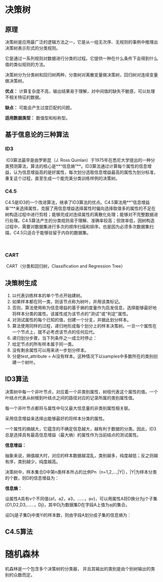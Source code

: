 # 决策树



## 原理

​		决策树是应用最广泛的逻辑方法之一，它是从一组无次序、无规则的事例中推理出决策树表示形式的分类规则。

​		它是通过一系列规则对数据进行分类的过程。它提供一种在什么条件下会得到什么值的类似规则的方法。

​		决策树分为分类树和回归树两种，分类树对离散变量做决策树，回归树对连续变量做决策树。



**优点：** 计算复杂度不高，输出结果易于理解，对中间值的缺失不敏感，可以处理不相关特征的数据。

**缺点：** 可能会产生过度匹配的问题。

**适用数据类型：** 数值型和标称型。



## 基于信息论的三种算法

### 	ID3

​		ID3算法最早是由罗斯昆（J. Ross Quinlan）于1975年在悉尼大学提出的一种分类预测算法，算法的核心是**“信息熵”**。ID3算法通过计算每个属性的信息增益，认为信息增益高的是好属性，每次划分选取信息增益最高的属性为划分标准，重复这个过程，直至生成一个能完美分类训练样例的决策树。



### 	C4.5

​		C4.5是ID3的一个改进算法，继承了ID3算法的优点。C4.5算法用**”信息增益率“**来选择属性，克服了用信息增益选择属性时偏向选择取值多的属性的不足在树构造过程中进行剪枝；能够完成对连续属性的离散化处理；能够对不完整数据进行处理。C4.5算法产生的分类规则易于理解、准确率较高；但效率低，因树构造过程中，需要对数据集进行多次的顺序扫描和排序。也是因为必须多次数据集扫描，C4.5只适合于能够驻留于内存的数据集。

​	

### CART

​		CART（分类和回归树，Classification and Regression Tree）



## 决策树生成

1. 以代表训练样本的单个节点开始建树。
2. 如果样本都在同一类，则该节点称为树叶，并用该类标记。
3. 否则，算法使用称为信息增益的基于熵的度量作为启发信息，选择能够最好地将样本分类的属性。该属性成为该节点的&quot;测试&quot;或&quot;判定&quot;属性。
4. 对测试属性的每个已知的值，创建一个分支，并据此划分样本。
5. 算法使用同样的过程，递归地形成每个划分上的样本决策树。一旦一个属性在一个节点上，就不必考虑该节点的任何后代。
6. 递归划分步骤，当下列条件之一成立时停止：
  7. 给定节点的所有样本属于同一类。
  8. 没有剩余属性可以用来进一步划分样本。
  9. 分是test\_attribute = Ai没有样本。这种情况下以samples中多数所在的类别创建一个树叶。



## ID3算法

决策树中每一个非叶节点，对应着一个非类别属性，树枝代表这个属性的值。一个叶结点代表从树根到叶结点之间的路径对应的记录所属的类别属性值。

每一个非叶节点都将与属性中句又最大信息量的非类别属性相关联。

采用信息增益来选择出能够最好的将样本分类的属性。

一个属性的熵越大，它蕴含的不确定信息越大，越有利于数据的分类。因此，ID3总是选择具有最高信息增益（最大熵）的属性作为当前结点的测试属性。



**信息增益：**

抽象来说，熵值越大时，对应的样本数据越混乱，类别越多，纯度越低；反之则越有序，类别越少，纯度越高。

决策树中，样本集合D中第n类样本所占的比例Pn（n=1,2,...,|Y|），|Y|为样本分类的个数，则D的信息增益为：



**信息熵：**

设属性A具有v个不同值{a1，a2，a3，……，av}，可以用属性A将D换分为j个子集{D1,D2,D3,……，Dj}，其中Dj为数据集D在字段A上值为aj的集合。

设Dij是子集Dj中类Yi的样本数，则由字段A划分成子集的信息熵为：



## C4.5算法











# 随机森林

机森林是一个包含多个决策树的分类器， 并且其输出的类别是由个别树输出的类别的众数而定。



